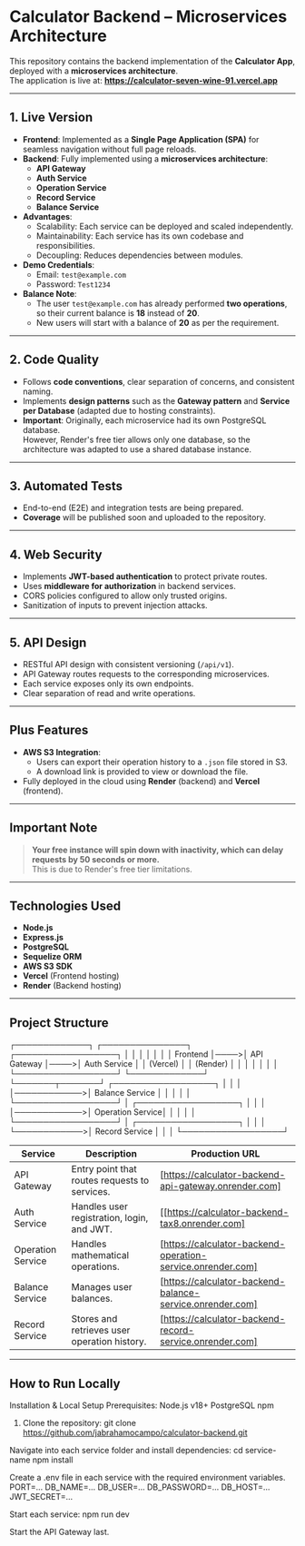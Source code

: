 # Calculator Backend – Microservices Architecture

This repository contains the backend implementation of the **Calculator App**, deployed with a **microservices architecture**.  
The application is live at: **https://calculator-seven-wine-91.vercel.app**

---

## 1. Live Version
- **Frontend**: Implemented as a **Single Page Application (SPA)** for seamless navigation without full page reloads.  
- **Backend**: Fully implemented using a **microservices architecture**:
  - **API Gateway**
  - **Auth Service**
  - **Operation Service**
  - **Record Service**
  - **Balance Service**
- **Advantages**:
  - Scalability: Each service can be deployed and scaled independently.
  - Maintainability: Each service has its own codebase and responsibilities.
  - Decoupling: Reduces dependencies between modules.
- **Demo Credentials**:
  - Email: `test@example.com`
  - Password: `Test1234`
- **Balance Note**:
  - The user `test@example.com` has already performed **two operations**, so their current balance is **18** instead of **20**.
  - New users will start with a balance of **20** as per the requirement.

---

## 2. Code Quality
- Follows **code conventions**, clear separation of concerns, and consistent naming.
- Implements **design patterns** such as the **Gateway pattern** and **Service per Database** (adapted due to hosting constraints).
- **Important**: Originally, each microservice had its own PostgreSQL database.  
  However, Render's free tier allows only one database, so the architecture was adapted to use a shared database instance.

---

## 3. Automated Tests
- End-to-end (E2E) and integration tests are being prepared.
- **Coverage** will be published soon and uploaded to the repository.

---

## 4. Web Security
- Implements **JWT-based authentication** to protect private routes.
- Uses **middleware for authorization** in backend services.
- CORS policies configured to allow only trusted origins.
- Sanitization of inputs to prevent injection attacks.

---

## 5. API Design
- RESTful API design with consistent versioning (`/api/v1`).
- API Gateway routes requests to the corresponding microservices.
- Each service exposes only its own endpoints.
- Clear separation of read and write operations.

---

## Plus Features
- **AWS S3 Integration**:
  - Users can export their operation history to a `.json` file stored in S3.
  - A download link is provided to view or download the file.
- Fully deployed in the cloud using **Render** (backend) and **Vercel** (frontend).

---

## Important Note
> **Your free instance will spin down with inactivity, which can delay requests by 50 seconds or more.**  
> This is due to Render's free tier limitations.

---

## Technologies Used
- **Node.js**
- **Express.js**
- **PostgreSQL**
- **Sequelize ORM**
- **AWS S3 SDK**
- **Vercel** (Frontend hosting)
- **Render** (Backend hosting)

---

## Project Structure
┌─────────────┐     ┌───────────────┐     ┌──────────────────┐
│             │     │               │     │                  │
│   Frontend  │────>│  API Gateway  │────>│  Auth Service    │
│  (Vercel)   │     │  (Render)     │     │                  │
│             │     │               │     └──────────────────┘
└─────────────┘     └───────┬───────┘     ┌──────────────────┐
                            │             │                  │
                            │────────────>│  Balance Service │
                            │             │                  │
                            │             └──────────────────┘
                            │             ┌──────────────────┐
                            │             │                  │
                            │────────────>│ Operation Service│
                            │             │                  │
                            │             └──────────────────┘
                            │             ┌──────────────────┐
                            │             │                  │
                            └────────────>│  Record Service  │
                                          │                  │
                                          └──────────────────┘


| Service           | Description                                   | Production URL           
| ----------------- | --------------------------------------------- | ---------------------------------------------------------------------------------------------------------------------- |
| API Gateway       | Entry point that routes requests to services. | [https://calculator-backend-api-gateway.onrender.com]
| Auth Service      | Handles user registration, login, and JWT.    | [[https://calculator-backend-tax8.onrender.com]
| Operation Service | Handles mathematical operations.              | [https://calculator-backend-operation-service.onrender.com]
| Balance Service   | Manages user balances.                        | [https://calculator-backend-balance-service.onrender.com]
| Record Service    | Stores and retrieves user operation history.  | [https://calculator-backend-record-service.onrender.com]



---

## How to Run Locally

Installation & Local Setup
Prerequisites:
Node.js v18+
PostgreSQL
npm

1. Clone the repository: git clone https://github.com/jabrahamocampo/calculator-backend.git

Navigate into each service folder and install dependencies:
cd service-name
npm install

Create a .env file in each service with the required environment variables.
PORT=...
DB_NAME=...
DB_USER=...
DB_PASSWORD=...
DB_HOST=...
JWT_SECRET=...


Start each service: npm run dev

Start the API Gateway last.


